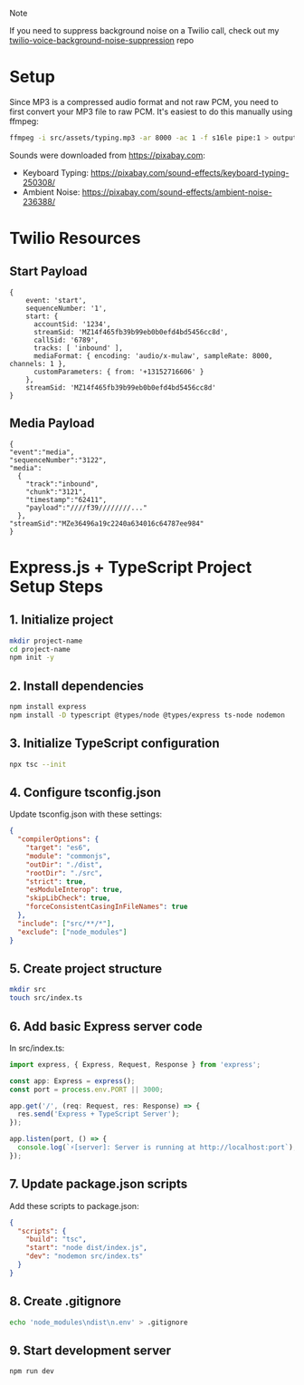 > [!NOTE]
> If you need to suppress background noise on a Twilio call, check out my [twilio-voice-background-noise-suppression](https://github.com/jtmuller5/twilio-voice-background-noise-suppression) repo

# Setup

Since MP3 is a compressed audio format and not raw PCM, you need to first convert your MP3 file to raw PCM. It's easiest to do this manually using ffmpeg:

```bash
ffmpeg -i src/assets/typing.mp3 -ar 8000 -ac 1 -f s16le pipe:1 > output.raw
```

Sounds were downloaded from https://pixabay.com:

- Keyboard Typing: https://pixabay.com/sound-effects/keyboard-typing-250308/
- Ambient Noise: https://pixabay.com/sound-effects/ambient-noise-236388/

# Twilio Resources

## Start Payload

```
{
    event: 'start',
    sequenceNumber: '1',
    start: {
      accountSid: '1234',
      streamSid: 'MZ14f465fb39b99eb0b0efd4bd5456cc8d',
      callSid: '6789',
      tracks: [ 'inbound' ],
      mediaFormat: { encoding: 'audio/x-mulaw', sampleRate: 8000, channels: 1 },
      customParameters: { from: '+13152716606' }
    },
    streamSid: 'MZ14f465fb39b99eb0b0efd4bd5456cc8d'
}
```

## Media Payload
```
{
"event":"media",
"sequenceNumber":"3122",
"media":
  {
    "track":"inbound",
    "chunk":"3121",
    "timestamp":"62411",
    "payload":"////f39////////..."
  },
"streamSid":"MZe36496a19c2240a634016c64787ee984"
}
```

# Express.js + TypeScript Project Setup Steps

## 1. Initialize project
```bash
mkdir project-name
cd project-name
npm init -y
```

## 2. Install dependencies
```bash
npm install express
npm install -D typescript @types/node @types/express ts-node nodemon
```

## 3. Initialize TypeScript configuration
```bash
npx tsc --init
```

## 4. Configure tsconfig.json
Update tsconfig.json with these settings:
```json
{
  "compilerOptions": {
    "target": "es6",
    "module": "commonjs",
    "outDir": "./dist",
    "rootDir": "./src",
    "strict": true,
    "esModuleInterop": true,
    "skipLibCheck": true,
    "forceConsistentCasingInFileNames": true
  },
  "include": ["src/**/*"],
  "exclude": ["node_modules"]
}
```

## 5. Create project structure
```bash
mkdir src
touch src/index.ts
```

## 6. Add basic Express server code
In src/index.ts:
```typescript
import express, { Express, Request, Response } from 'express';

const app: Express = express();
const port = process.env.PORT || 3000;

app.get('/', (req: Request, res: Response) => {
  res.send('Express + TypeScript Server');
});

app.listen(port, () => {
  console.log(`⚡️[server]: Server is running at http://localhost:port`);
});
```

## 7. Update package.json scripts
Add these scripts to package.json:
```json
{
  "scripts": {
    "build": "tsc",
    "start": "node dist/index.js",
    "dev": "nodemon src/index.ts"
  }
}
```

## 8. Create .gitignore
```bash
echo 'node_modules\ndist\n.env' > .gitignore
```

## 9. Start development server
```bash
npm run dev
```